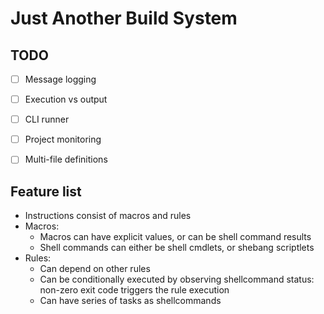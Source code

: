 Just Another Build System
=========================


TODO
----

- [ ] Message logging
- [ ] Execution vs output
- [ ] CLI runner
- [ ] Project monitoring
- [ ] Multi-file definitions


Feature list
------------

- Instructions consist of macros and rules
- Macros:
	- Macros can have explicit values, or can be shell command results
	- Shell commands can either be shell cmdlets, or shebang scriptlets
- Rules:
	- Can depend on other rules
	- Can be conditionally executed by observing shellcommand status: non-zero exit code triggers the rule execution
	- Can have series of tasks as shellcommands
